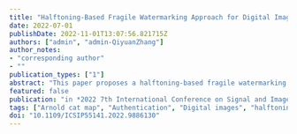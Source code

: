```yaml
---
title: "Halftoning-Based Fragile Watermarking Approach for Digital Image Self-Recovery"
date: 2022-07-01
publishDate: 2022-11-01T13:07:56.821715Z
authors: ["admin", "admin-QiyuanZhang"]
author_notes:
- "corresponding author"
- ""
publication_types: ["1"]
abstract: "This paper proposes a halftoning-based fragile watermarking approach for digital image tamper detection and self-recovery. The Set Partitioning in Hierarchical Trees (SPIHT) algorithm and halftoning technique are employed to generate the primary recovery bits and secondary recovery bits, respectively. On basis of that, the authentication bits are generated. The Arnold Cat Map and diagonal mapping are then applied to further improve the accuracy of tamper detection and ensure the quality of self-recovery. The experimental results have been conducted to demonstrate the superiorities of the proposed approach in imperceptibility and recovery capability."
featured: false
publication: "in *2022 7th International Conference on Signal and Image Processing (ICSIP)*"
tags: ["Arnold cat map", "Authentication", "Digital images", "halftoning technique", "Image processing", "Partitioning algorithms", "Set Partitioning in Hierarchical Trees (SPIHT)", "tamper detection", "Watermarking"]
doi: "10.1109/ICSIP55141.2022.9886130"
---
```


